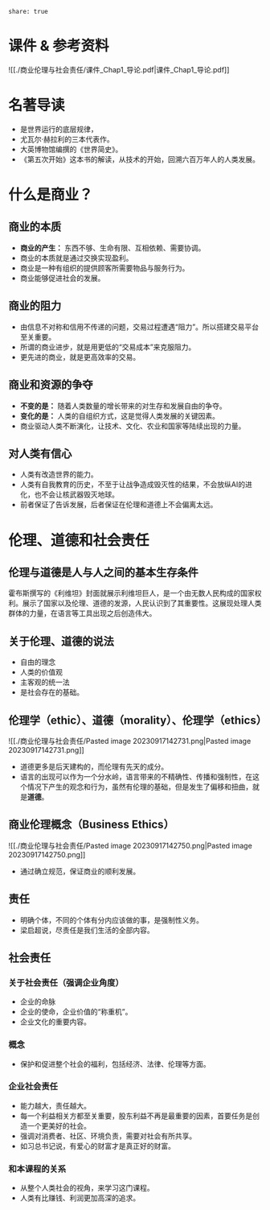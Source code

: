 ```
share: true  
```
# 课件 & 参考资料
![[./商业伦理与社会责任/课件_Chap1_导论.pdf|课件_Chap1_导论.pdf]]

# 名著导读

- 是世界运行的底层规律，
- 尤瓦尔·赫拉利的三本代表作。
- 大英博物馆编撰的《世界简史》。
- 《第五次开始》这本书的解读，从技术的开始，回溯六百万年人的人类发展。
# 什么是商业？

## 商业的本质
- **商业的产生：** 东西不够、生命有限、互相依赖、需要协调。
- 商业的本质就是通过交换实现盈利。
- 商业是一种有组织的提供顾客所需要物品与服务行为。
- 商业能够促进社会的发展。
## 商业的阻力
- 由信息不对称和信用不传递的问题，交易过程遭遇“阻力”。所以搭建交易平台至关重要。
- 所谓的商业进步，就是用更低的“交易成本”来克服阻力。
- 更先进的商业，就是更高效率的交易。
## 商业和资源的争夺
- **不变的是：** 随着人类数量的增长带来的对生存和发展自由的争夺。
- **变化的是：** 人类的自组织方式，这是觉得人类发展的关键因素。
- 商业驱动人类不断演化，让技术、文化、农业和国家等陆续出现的力量。
## 对人类有信心
- 人类有改造世界的能力。
- 人类有自我教育的历史，不至于让战争造成毁灭性的结果，不会放纵AI的进化，也不会让核武器毁灭地球。
- 前者保证了告诉发展，后者保证在伦理和道德上不会偏离太远。
# 伦理、道德和社会责任
## 伦理与道德是人与人之间的基本生存条件
霍布斯撰写的《利维坦》封面就展示利维坦巨人，是一个由无数人民构成的国家权利。展示了国家以及伦理、道德的发源，人民认识到了其重要性。这展现处理人类群体的力量，在语言等工具出现之后创造伟大。
## 关于伦理、道德的说法
- 自由的理念
- 人类的价值观
- 主客观的统一法
- 是社会存在的基础。
## 伦理学（ethic）、道德（morality）、伦理学（ethics）
![[./商业伦理与社会责任/Pasted image 20230917142731.png|Pasted image 20230917142731.png]]
- 道德更多是后天建构的，而伦理有先天的成分。
- 语言的出现可以作为一个分水岭，语言带来的不精确性、传播和强制性，在这个情况下产生的观念和行为，虽然有伦理的基础，但是发生了偏移和扭曲，就是**道德**。
## 商业伦理概念（Business Ethics）
![[./商业伦理与社会责任/Pasted image 20230917142750.png|Pasted image 20230917142750.png]]
- 通过确立规范，保证商业的顺利发展。
## 责任
- 明确个体，不同的个体有分内应该做的事，是强制性义务。
- 梁启超说，尽责任是我们生活的全部内容。
## 社会责任
### 关于社会责任（强调企业角度）
- 企业的命脉
- 企业的使命，企业价值的“称重机”。
- 企业文化的重要内容。
### 概念
- 保护和促进整个社会的福利，包括经济、法律、伦理等方面。
### 企业社会责任
- 能力越大，责任越大。
- 每一个利益相关方都至关重要，股东利益不再是最重要的因素，首要任务是创造一个更美好的社会。
- 强调对消费者、社区、环境负责，需要对社会有所共享。
- 如习总书记说，有爱心的财富才是真正好的财富。
### 和本课程的关系
- 从整个人类社会的视角，来学习这门课程。
- 人类有比赚钱、利润更加高深的追求。